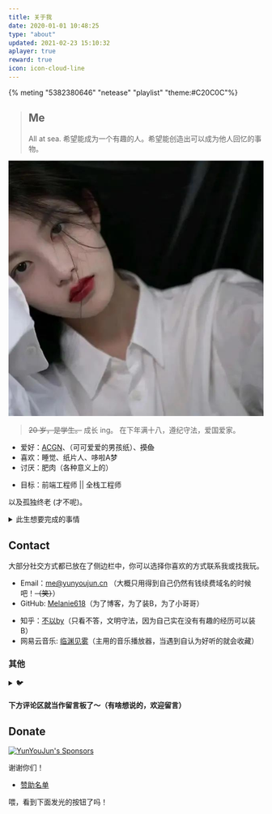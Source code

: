 ```yaml
---
title: 关于我
date: 2020-01-01 10:48:25
type: "about"
updated: 2021-02-23 15:10:32
aplayer: true
reward: true
icon: icon-cloud-line
---
```


{% meting "5382380646" "netease" "playlist" "theme:#C20C0C"%}

> ## Me
>
> All at sea.
> 希望能成为一个有趣的人。希望能创造出可以成为他人回忆的事物。

<div class="text-center">
  <div class="site-author-avatar">
    <img src="/images/avatar.jpg" alt="portrait" title="ID : 云游君">
  </div>
</div>

> ~~20 岁，是学生。~~ 成长 ing。
> 在下年满十八，遵纪守法，爱国爱家。

- 爱好：[ACGN](https://baike.baidu.com/item/ACGN)、（可可爱爱的男孩纸）、~~摸鱼~~
- 喜欢：睡觉、纸片人、哆啦A梦
- 讨厌：肥肉（各种意义上的）
<!-- - 运动：乒乓球 🏓 (因为本死宅也不会啥别的运动了吧……) -->
- 目标：前端工程师 || 全栈工程师
<!-- - 梦想：插画师 && 漫画家 && 作家 && 动画人 && 独立游戏制作人 && 全职开源作者 && 🦸‍♂️（皆为不切实际的） -->

<!-- ![工作就输了](https://cdn.jsdelivr.net/gh/YunYouJun/cdn/img/meme/no-work.jpg) -->

以及孤独终老 (才不呢)。

<details>
<summary>此生想要完成的事情</summary>

- [ ] 写一本值得出版的书
- [ ] 在乡村老家有一栋按照自己想法建造的房子
- [x] 成为一个自己不讨厌的、有趣的人

</details>

## Contact

大部分社交方式都已放在了侧边栏中，你可以选择你喜欢的方式联系我或找我玩。

- Email：<me@yunyoujun.cn> （大概只用得到自己仍然有钱续费域名的时候吧！~~（笑）~~）
- GitHub: [Melanie618](https://github.com/Melanie618)（为了博客，为了装B，为了小哥哥）
<!-- - 微博：[机智的云游君](https://weibo.com/jizhideyunyoujun)（辣鸡微博，总自动乱关注，但愿早日被替代） -->
<!-- - 哔哩哔哩: [机智的云游君](https://space.bilibili.com/1579790)（许久前做过几个视频，但太凄惨没有动力继续下去，后试水专栏亦如此，主要用来看番剧） -->
<!-- - 豆瓣: [云游君](https://www.douban.com/people/yunyoujun/)（用过 [Bangumi](https://bangumi.tv/user/yunyoujun)，但苦于速度太慢不稳定，转为豆瓣，标记看过的书影音） -->
- 知乎：[不以by](https://www.zhihu.com/people/chi-yu-16-99-79)（只看不答，文明守法，因为自己实在没有有趣的经历可以装 B）
- 网易云音乐: [临渊见雾](https://music.163.com/#/user/home?id=1624382187)（主用的音乐播放器，当遇到自认为好听的就会收藏）
<!-- - Telegram Channel: [El Psy Congroo](https://t.me/elpsycn)（才整的频道，也许会用来记录吐槽日常，朋友圈太多现实世界朋友，导致都不好意思发空间）现在大致 = 博客 + 豆瓣 + 网易云音乐 + Twitter 更新聚合 -->
<!-- - 微信公众号：[云游君](https://cdn.jsdelivr.net/gh/YunYouJun/cdn/img/about/white-qrcode-and-search.jpg) （并不喜欢用微信，所以其实没什么用，不过加了网站跳转链接的菜单，订阅勉强可以当作证明收藏过本站的标记？也许日后有空会搬一点文章过去？（咕咕咕）） -->
<!-- - Twitter: [云游君](https://twitter.com/YunYouJun)（刚开始营业，每日一个 CSS 练习）（对不起，我还是咕了。） -->
<!-- - RSS：<https://www.yunyoujun.cn/atom.xml> （可以使用 RSS 订阅本站，譬如 [feedly](https://feedly.com/)） -->
<!-- - 😜 如果你觉得本站点还算有趣或有用，可以给我一个 [Star](https://github.com/YunYouJun/yunyoujun.github.io) 以示鼓励。 -->

<!-- - Bangumi: [云游君](http://bangumi.tv/user/yunyoujun) -->
<!-- - Telegram: [YunYouJun 云游君](https://t.me/YunYouJun)（可能回复得比较慢） -->
<!-- - Telegram Group: [自娱自乐](https://t.me/yunyoujun_group)（所以我为什么要整全套？？？） -->

### 其他

<!-- - 不务正业的闲聊 QQ 群：[389401003](https://shang.qq.com/wpa/qunwpa?idkey=3bd19a05aaccb2b60c396295c8617b3a9e667821a495e8cd7e1698ff95ab61c6) （欢迎来玩） -->

<details>
<summary>🐦</summary>

<!-- - ~~明日方舟（官服）：云游君#5367~~ 长草了 -->

</details>

#### 下方评论区就当作留言板了～（有啥想说的，欢迎留言）

<!-- 如果你有其他任何想问我的，也可以前往 [YunYouJun | GitHub Issues](https://github.com/YunYouJun/YunYouJun/issues)。 -->

<!-- 如果是本博客相关的内容，也可以前往这里 [yunyoujun.github.io | GitHub Issues](https://github.com/YunYouJun/yunyoujun.github.io/issues) ~ -->

## Donate

[![YunYouJun's Sponsors](https://github.com/YunYouJun/sponsors/workflows/Sponsors/badge.svg)](https://sponsors.yunyoujun.cn)

谢谢你们！

- [赞助名单](https://sponsors.yunyoujun.cn/list)

喂，看到下面发光的按钮了吗！
